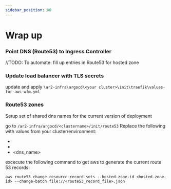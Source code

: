 ```yaml
---
sidebar_position: 80
---
```


# Wrap up

### Point DNS (Route53) to Ingress Controller
//TODO: To automate: fill up entries in Route53 for hosted zone

### Update load balancer with TLS secrets
update and apply `\ar2-infra\argocd\<your cluster>\init\traefik\values-for-aws-wfm.yml`

### Route53 zones
Setup set of shared dns names for the current version of deployment

go to `/ar2-infra/argocd/<clustername>/init/route53`
Replace the following with values from your cluster/environment:
 - <clustername>
 - <hostedzoneid>
 - <dns_name>

excecute the following command to get aws to generate the current route 53 records:

`aws route53 change-resource-record-sets --hosted-zone-id <hosted-zone-id> --change-batch file://<route53_record_file>.json`
